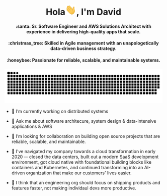 <div align="center">
<h1 align="center">Hola<img width="35" src="https://github.com/1999AZZAR/1999AZZAR/blob/main/resources/img/waving.gif">, I'm David</h1>
<h4 align="center"> :santa: Sr. Software Engineer and AWS Solutions Architect with experience in delivering high-quality apps that scale. </h4>
<h4 align="center"> :christmas_tree: Skilled in Agile management with an unapologetically data-driven business strategy. </h4>
<h4 align="center"> :honeybee: Passionate for reliable, scalable, and maintainable systems. </h4>
</div>

<div align="center">
  <a href="https://kk-edu.netlify.app/register">
  <img  src="https://github.com/1999AZZAR/1999AZZAR/blob/main/resources/img/grid-snake.svg"
       alt="snake" /></a>
</div>

- 🔭 I’m currently working on distributed systems
- 💬 Ask me about software architecure, system design & data-intensive applications & AWS
- :dancers: I’m looking for collaboration on building open source projects that are reliable, scalable, and maintainable.

- :deciduous_tree: I've navigated my company towards a cloud transformation in early 2020 -- closed the data centers, built out a modern SaaS development environment, got cloud native with foundational building blocks like containers and Kubernetes, and continued transforming into an AI-driven organization that make our customers' lives easier. 
- :tiger: I think that an engineering org should focus on shipping products and features faster, not making individaul devs more productive.

<!--
**LordMoMA/LordMoMA** is a ✨ _special_ ✨ repository because its `README.md` (this file) appears on your GitHub profile.

Here are some ideas to get you started:

- 🔭 I’m currently working on ...
- 🌱 I’m currently learning ...
- 👯 I’m looking to collaborate on ...
- 🤔 I’m looking for help with ...
- 💬 Ask me about ...
- 📫 How to reach me: ...
- 😄 Pronouns: ...
- ⚡ Fun fact: ...

- This is my recent work on React Dashboard: <h4 href="https://kk-edu.netlify.app/register">Knock Knock Workplace </h4>
-->
